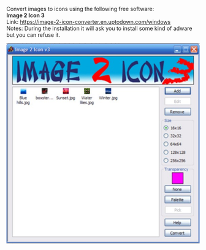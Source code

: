 Convert images to icons using the following free software:<br>
**Image 2 Icon 3**<br>
Link: https://image-2-icon-converter.en.uptodown.com/windows<br>
Notes: During the installation it will ask you to install some kind of adware but you can refuse it.

![alt text](https://github.com/CAVIND46016/Batch-Folder-Icon-Changer/blob/master/data/image2icon3.png)
